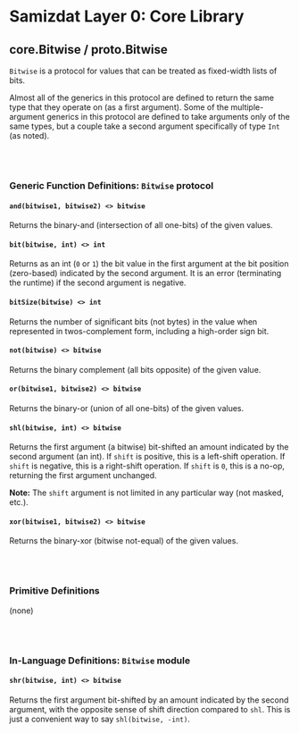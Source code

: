 Samizdat Layer 0: Core Library
==============================

core.Bitwise / proto.Bitwise
----------------------------

`Bitwise` is a protocol for values that can be treated as fixed-width
lists of bits.

Almost all of the generics in this protocol are defined to return the same
type that they operate on (as a first argument). Some of the multiple-argument
generics in this protocol are defined to take arguments only of the same
types, but a couple take a second argument specifically of type `Int`
(as noted).


<br><br>
### Generic Function Definitions: `Bitwise` protocol

#### `and(bitwise1, bitwise2) <> bitwise`

Returns the binary-and (intersection of all one-bits) of the given values.

#### `bit(bitwise, int) <> int`

Returns as an int (`0` or `1`) the bit value in the first
argument at the bit position (zero-based) indicated by the second
argument. It is an error (terminating the runtime) if the second
argument is negative.

#### `bitSize(bitwise) <> int`

Returns the number of significant bits (not bytes) in
the value when represented in twos-complement form, including a
high-order sign bit.

#### `not(bitwise) <> bitwise`

Returns the binary complement (all bits opposite) of the given value.

#### `or(bitwise1, bitwise2) <> bitwise`

Returns the binary-or (union of all one-bits) of the given values.

#### `shl(bitwise, int) <> bitwise`

Returns the first argument (a bitwise) bit-shifted an amount indicated
by the second argument (an int). If `shift` is positive, this
is a left-shift operation. If `shift` is negative, this is a right-shift
operation. If `shift` is `0`, this is a no-op, returning the first
argument unchanged.

**Note:** The `shift` argument is not limited in any particular way (not
masked, etc.).

#### `xor(bitwise1, bitwise2) <> bitwise`

Returns the binary-xor (bitwise not-equal) of the given values.


<br><br>
### Primitive Definitions

(none)


<br><br>
### In-Language Definitions: `Bitwise` module

#### `shr(bitwise, int) <> bitwise`

Returns the first argument bit-shifted by an amount indicated by the
second argument, with the opposite sense of shift direction compared
to `shl`. This is just a convenient way to say `shl(bitwise, -int)`.
